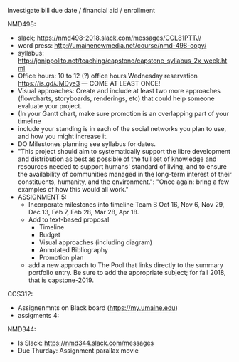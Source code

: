 Investigate bill due date / financial aid / enrollment

NMD498:
- slack; https://nmd498-2018.slack.com/messages/CCL81PTTJ/
- word press: http://umainenewmedia.net/course/nmd-498-copy/
- syllabus: http://jonippolito.net/teaching/capstone/capstone_syllabus_2x_week.html
- Office hours: 10 to 12 (?) office hours Wednesday reservation https://is.gd/JMDye3 — COME AT LEAST ONCE!
- Visual approaches: Create and include at least two more approaches (flowcharts, storyboards, renderings, etc) that could help someone evaluate your project.
- (In your Gantt chart, make sure promotion is an overlapping part of your timeline
- include your standing is in each of the social networks you plan to use, and how you might increase it. 
- DO Milestones planning see syllabus for dates.
- "This project should aim to systematically support the libre development and distribution as best as possible of the full set of knowledge and resources needed to support humans' standard of living, and to ensure the availability of communities managed in the long-term interest of their constituents, humanity, and the environment.": "Once again: bring a few examples of how this would all work."
- ASSIGNMENT 5:
  - Incorporate milestones into timeline Team B Oct 16, Nov 6, Nov 29, Dec 13, Feb 7, Feb 28, Mar 28, Apr 18.
  - Add to text-based proposal
    - Timeline
    - Budget
    - Visual approaches (including diagram)
    - Annotated Bibliography
    - Promotion plan
  - add a new approach to The Pool that links directly to the summary portfolio entry. Be sure to add the appropriate subject; for fall 2018, that is capstone-2019.

COS312: 
- Assignenmnts on Black board (https://my.umaine.edu)
- assigments  4:  

NMD344:
- Is Slack: https://nmd344.slack.com/messages
- Due Thurday: Assignment parallax movie
